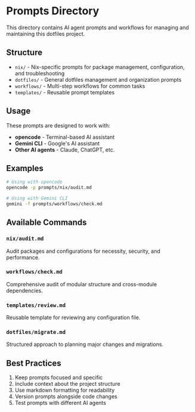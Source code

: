 # Prompts Directory

This directory contains AI agent prompts and workflows for managing and maintaining this dotfiles project.

## Structure

- `nix/` - Nix-specific prompts for package management, configuration, and troubleshooting
- `dotfiles/` - General dotfiles management and organization prompts
- `workflows/` - Multi-step workflows for common tasks
- `templates/` - Reusable prompt templates

## Usage

These prompts are designed to work with:
- **opencode** - Terminal-based AI assistant
- **Gemini CLI** - Google's AI assistant
- **Other AI agents** - Claude, ChatGPT, etc.

## Examples

```bash
# Using with opencode
opencode -p prompts/nix/audit.md

# Using with Gemini CLI
gemini -f prompts/workflows/check.md
```

## Available Commands

### `nix/audit.md`
Audit packages and configurations for necessity, security, and performance.

### `workflows/check.md`
Comprehensive audit of modular structure and cross-module dependencies.

### `templates/review.md`
Reusable template for reviewing any configuration file.

### `dotfiles/migrate.md`
Structured approach to planning major changes and migrations.

## Best Practices

1. Keep prompts focused and specific
2. Include context about the project structure
3. Use markdown formatting for readability
4. Version prompts alongside code changes
5. Test prompts with different AI agents 